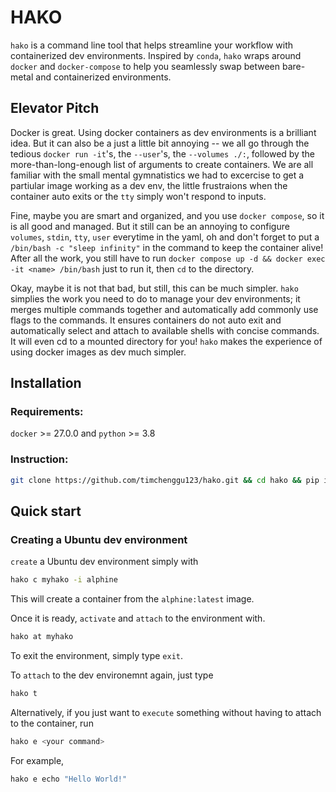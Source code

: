 # HAKO
`hako` is a command line tool that helps streamline your workflow with containerized dev environments. Inspired by `conda`, `hako` wraps around `docker` and `docker-compose` to help you seamlessly swap between bare-metal and containerized environments.

## Elevator Pitch
Docker is great. Using docker containers as dev environments is a brilliant idea. But it can also be a just a little bit annoying -- we all go through the tedious `docker run -it`'s, the `--user`'s, the `--volumes ./:`, followed by the more-than-long-enough list of arguments to create containers. We are all familiar with the small mental gymnatistics we had to excercise to get a partiular image working as a dev env, the little frustraions when the container auto exits or the `tty` simply won't respond to inputs.

Fine, maybe you are smart and organized, and you use `docker compose`, so it is all good and managed. But it still can be an annoying to configure `volumes`, `stdin`, `tty`, `user` everytime in the yaml, oh and don't forget to put a `/bin/bash -c "sleep infinity"` in the command to keep the container alive! After all the work, you still have to run `docker compose up -d && docker exec -it <name> /bin/bash` just to run it, then `cd` to the directory. 

Okay, maybe it is not that bad, but still, this can be much simpler. `hako` simplies the work you need to do to manage your dev environments; it merges multiple commands together and automatically add commonly use flags to the commands. It ensures containers do not auto exit and automatically select and attach to available shells with concise commands. It will even cd to a mounted directory for you! `hako` makes the experience of using docker images as dev much simpler. 
## Installation
### Requirements:
`docker` >= 27.0.0 and `python` >= 3.8

### Instruction:
```bash
git clone https://github.com/timchenggu123/hako.git && cd hako && pip install .
```

## Quick start
### Creating a Ubuntu dev environment
`create` a Ubuntu dev environment simply with
```bash
hako c myhako -i alphine
```
This will create a container from the `alphine:latest` image.

Once it is ready, `activate` and `attach` to the environment with.
```bash
hako at myhako
```
To exit the environment, simply type `exit`. 

To `attach` to the dev environemnt again, just type
```bash
hako t
```
Alternatively, if you just want to `execute` something without having to attach to the container, run
```bash
hako e <your command>
```
For example,
```bash
hako e echo "Hello World!"
```
